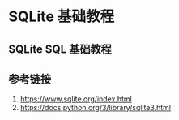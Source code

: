 # SQLite 基础教程


## SQLite SQL 基础教程



## 参考链接
1. https://www.sqlite.org/index.html
2. https://docs.python.org/3/library/sqlite3.html